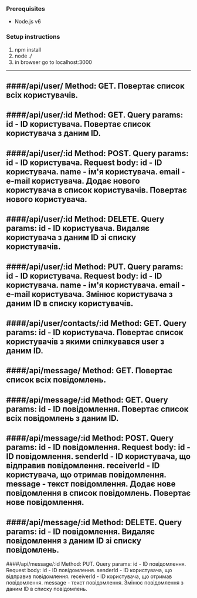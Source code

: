 ### Prerequisites
- Node.js v6

### Setup instructions
1. npm install
1. node ./
1. in browser go to localhost:3000
***

####/api/user/
Method: GET.
Повертає список всіх користувачів.
---
####/api/user/:id
Method: GET.
Query params: id - ID користувачa.
Повертає список користувача з даним ID.
---
####/api/user/:id
Method: POST.
Query params: id - ID користувачa.
Request body: id - ID користувачa.
	      name - ім'я користувачa.
	      email - e-mail користувачa.
Додає нового користувача в список користувачів. Повертає нового користувача.
---
####/api/user/:id
Method: DELETE.
Query params: id - ID користувачa.
Видаляє користувача з даним ID зі списку користувачів.
---
####/api/user/:id
Method: PUT.
Query params: id - ID користувачa.
Request body: id - ID користувачa.
	      name - ім'я користувачa.
	      email - e-mail користувачa.
Змінює користувача з даним ID в списку користувачів.
---
####/api/user/contacts/:id
Method: GET.
Query params: id - ID користувачa.
Повертає список користувачів з якими спілкувався user з даним ID.
---
####/api/message/
Method: GET.
Повертає список всіх повідомлень.
---
####/api/message/:id
Method: GET.
Query params: id - ID повідомлення.
Повертає список всіх повідомлень з даним ID.
---
####/api/message/:id
Method: POST.
Query params: id - ID повідомлення.
Request body: id - ID повідомлення.
	      senderId - ID користувачa, що відправив повідомлення.
	      receiverId - ID користувачa, що отримав повідомлення.
	      message - текст повідомлення.
Додає нове повідомлення в список повідомлень. Повертає нове повідомлення.
---
####/api/message/:id
Method: DELETE.
Query params: id - ID повідомлення.
Видаляє повідомлення з даним ID зі списку повідомлень.
---
####/api/message/:id
Method: PUT.
Query params: id - ID повідомлення.
Request body: id - ID повідомлення.
	      senderId - ID користувачa, що відправив повідомлення.
	      receiverId - ID користувачa, що отримав повідомлення.
	      message - текст повідомлення.
Змінює повідомлення з даним ID в списку повідомлень.
